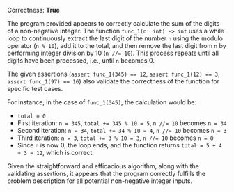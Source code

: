 Correctness: **True**

The program provided appears to correctly calculate the sum of the digits of a non-negative integer. The function `func_1(n: int) -> int` uses a while loop to continuously extract the last digit of the number `n` using the modulo operator (`n % 10`), add it to the total, and then remove the last digit from `n` by performing integer division by 10 (`n //= 10`). This process repeats until all digits have been processed, i.e., until `n` becomes 0.

The given assertions (`assert func_1(345) == 12`, `assert func_1(12) == 3`, `assert func_1(97) == 16`) also validate the correctness of the function for specific test cases. 

For instance, in the case of `func_1(345)`, the calculation would be: 
- `total = 0`
- First iteration: `n = 345`, `total += 345 % 10 = 5`, `n //= 10` becomes `n = 34`
- Second iteration: `n = 34`, `total += 34 % 10 = 4`, `n //= 10` becomes `n = 3`
- Third iteration: `n = 3`, `total += 3 % 10 = 3`, `n //= 10` becomes `n = 0`
- Since `n` is now 0, the loop ends, and the function returns `total = 5 + 4 + 3 = 12`, which is correct.

Given the straightforward and efficacious algorithm, along with the validating assertions, it appears that the program correctly fulfills the problem description for all potential non-negative integer inputs.